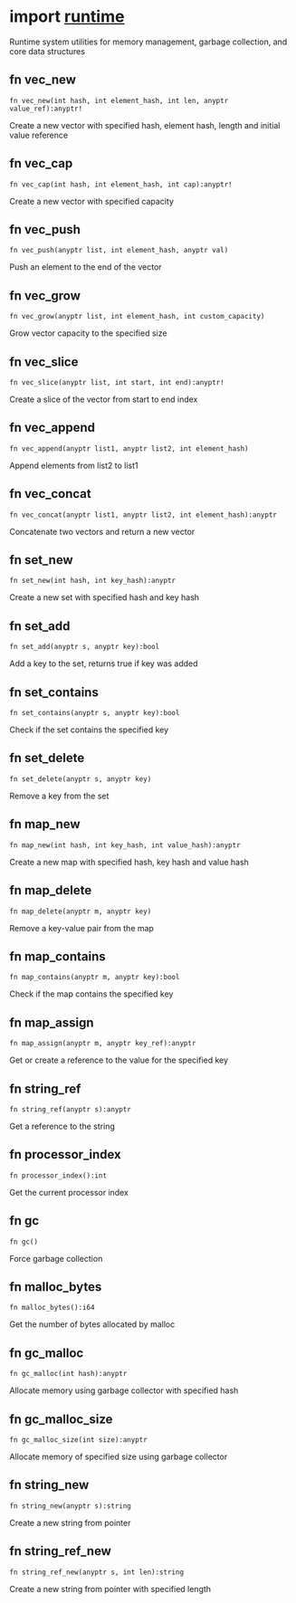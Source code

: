 # import [runtime](https://github.com/nature-lang/nature/blob/master/std/runtime/main.n)

Runtime system utilities for memory management, garbage collection, and core data structures

## fn vec_new

```
fn vec_new(int hash, int element_hash, int len, anyptr value_ref):anyptr!
```

Create a new vector with specified hash, element hash, length and initial value reference

## fn vec_cap

```
fn vec_cap(int hash, int element_hash, int cap):anyptr!
```

Create a new vector with specified capacity

## fn vec_push

```
fn vec_push(anyptr list, int element_hash, anyptr val)
```

Push an element to the end of the vector

## fn vec_grow

```
fn vec_grow(anyptr list, int element_hash, int custom_capacity)
```

Grow vector capacity to the specified size

## fn vec_slice

```
fn vec_slice(anyptr list, int start, int end):anyptr!
```

Create a slice of the vector from start to end index

## fn vec_append

```
fn vec_append(anyptr list1, anyptr list2, int element_hash)
```

Append elements from list2 to list1

## fn vec_concat

```
fn vec_concat(anyptr list1, anyptr list2, int element_hash):anyptr
```

Concatenate two vectors and return a new vector

## fn set_new

```
fn set_new(int hash, int key_hash):anyptr
```

Create a new set with specified hash and key hash

## fn set_add

```
fn set_add(anyptr s, anyptr key):bool
```

Add a key to the set, returns true if key was added

## fn set_contains

```
fn set_contains(anyptr s, anyptr key):bool
```

Check if the set contains the specified key

## fn set_delete

```
fn set_delete(anyptr s, anyptr key)
```

Remove a key from the set

## fn map_new

```
fn map_new(int hash, int key_hash, int value_hash):anyptr
```

Create a new map with specified hash, key hash and value hash

## fn map_delete

```
fn map_delete(anyptr m, anyptr key)
```

Remove a key-value pair from the map

## fn map_contains

```
fn map_contains(anyptr m, anyptr key):bool
```

Check if the map contains the specified key

## fn map_assign

```
fn map_assign(anyptr m, anyptr key_ref):anyptr
```

Get or create a reference to the value for the specified key

## fn string_ref

```
fn string_ref(anyptr s):anyptr
```

Get a reference to the string

## fn processor_index

```
fn processor_index():int
```

Get the current processor index

## fn gc

```
fn gc()
```

Force garbage collection

## fn malloc_bytes

```
fn malloc_bytes():i64
```

Get the number of bytes allocated by malloc

## fn gc_malloc

```
fn gc_malloc(int hash):anyptr
```

Allocate memory using garbage collector with specified hash

## fn gc_malloc_size

```
fn gc_malloc_size(int size):anyptr
```

Allocate memory of specified size using garbage collector

## fn string_new

```
fn string_new(anyptr s):string
```

Create a new string from pointer

## fn string_ref_new

```
fn string_ref_new(anyptr s, int len):string
```

Create a new string from pointer with specified length